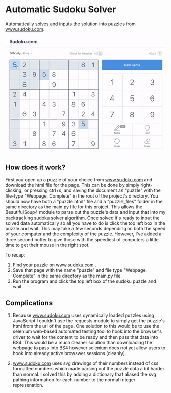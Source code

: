 # Automatic Sudoku Solver
Automatically solves and inputs the solution into puzzles from www.sudoku.com.

![Example of solved puzzle](images/sudoku_solving.gif)

## How does it work?

First you open up a puzzle of your choice from www.sudoku.com and download the html file for the page. This can be done by simply right-clicking, or pressing ctrl+s, and saving the document as "puzzle" with the file-type "Webpage, Complete" in the root of the project's directory. You should now have both a "puzzle.html" file and a "puzzle_files" folder in the same directory as the main.py file for this project. This allows the BeautifulSoup4 module to parse out the puzzle's data and input that into my backtracking sudoku solver algorithm. Once solved it's ready to input the solved data automatically so all you have to do is click the top left box in the puzzle and wait. This may take a few seconds depending on both the speed of your computer and the complexity of the puzzle. However, I've added a three second buffer to give those with the speediest of computers a little time to get their mouse in the right spot.

To recap:

  1. Find your puzzle on www.sudoku.com .
  2. Save that page with the name "puzzle" and file type "Webpage, Complete" in the same directory as the main.py file.
  3. Run the program and click the top left box of the sudoku puzzle and wait.

## Complications

1. Because www.sudoku.com uses dynamically loaded puzzles using JavaScript I couldn't use the requests module to simply get the puzzle's html from the url of the page. One solution to this would be to use the selenium web-based automated testing tool to hook into the browser's driver to wait for the content to be ready and then pass that data into BS4. This would be a much cleaner solution than downloading the webpage to pass into BS4 however selenium does not yet allow users to hook into already active browswer sessions (cleanly).
  
 2. www.sudoku.com uses svg drawings of their numbers instead of css formatted numbers which made parsing out the puzzle data a bit harder than normal. I solved this by adding a dictionary that aliased the svg pathing information for each number to the normal integer represenation.
